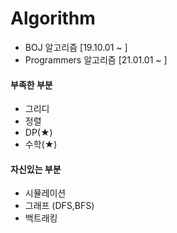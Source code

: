 # Algorithm

- BOJ 알고리즘 [19.10.01 ~ ]
- Programmers 알고리즘 [21.01.01 ~ ]
#### 부족한 부분

* 그리디
* 정렬
* DP(★)
* 수학(★)

#### 자신있는 부분

* 시뮬레이션
* 그래프 (DFS,BFS)
* 백트래킹